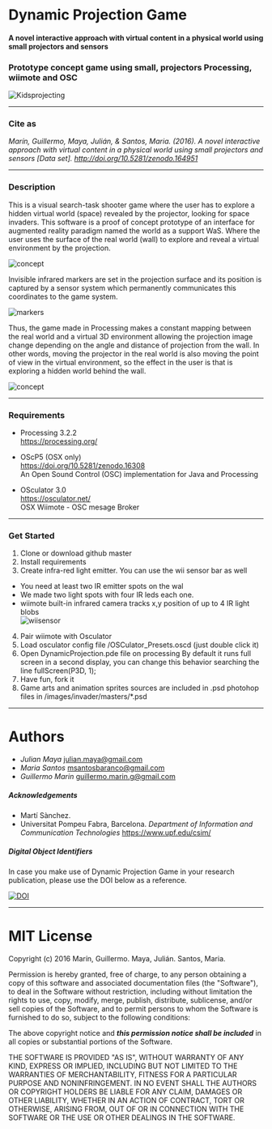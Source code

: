 # Dynamic Projection Game

#### A novel interactive approach with virtual content in a physical world using small projectors and sensors
### Prototype concept game using small, projectors Processing, wiimote and OSC
![Kidsprojecting](https://github.com/mayait/Dynamic-Projection-Game-Processing/blob/master/images/readme/childs_projecting.png)
- - - -

### Cite as

_Marín, Guillermo, Maya, Julián, & Santos, Maria. (2016). A novel interactive approach with virtual content in a physical world using small projectors and sensors [Data set]. http://doi.org/10.5281/zenodo.164951_

- - - -  

###  Description

This is a visual search-task shooter game where the user has to explore a hidden virtual world (space) revealed by the projector, looking for space invaders.
This software is a proof of concept prototype of an interface for augmented reality paradigm named the world as a support WaS. Where the user uses the surface of the real world (wall) to explore and reveal a virtual environment by the projection.

![concept](https://github.com/mayait/Dynamic-Projection-Game-Processing/blob/master/images/readme/game_concept.png)

Invisible infrared markers are set in the projection surface and its position is captured by a sensor system which permanently communicates this coordinates to the game system. 

![markers](https://github.com/mayait/Dynamic-Projection-Game-Processing/blob/master/images/readme/markers.png)

Thus, the game made in Processing makes a constant mapping between the real world and a virtual 3D environment allowing the projection image change depending on the angle and distance of projection from the wall. In other words, moving the projector in the real world is also moving the point of view in the virtual environment, so the effect in the user is that is exploring a hidden world behind the wall. 

![concept](https://github.com/mayait/Dynamic-Projection-Game-Processing/blob/master/images/readme/game_schema.png)

- - - -  

###  Requirements

* Processing 3.2.2 		
  https://processing.org/	
  			
* OScP5 (OSX only) 				
  https://doi.org/10.5281/zenodo.16308		
  An Open Sound Control (OSC) implementation for Java and Processing
  
* OSculator 3.0			
  https://osculator.net/						
  OSX Wiimote - OSC mesage Broker

- - - -  

###  Get Started

1. Clone or download github master
2. Install requirements
3. Create infra-red light emitter. You can use the wii sensor bar as well
  * You need at least two IR emitter spots on the wal
  * We made two light spots with four IR leds each one.
  * wiimote built-in infrared camera tracks x,y position of up to 4 IR light blobs  
  ![wiisensor](https://github.com/mayait/Dynamic-Projection-Game-Processing/blob/master/images/readme/wiisensor.png)
4. Pair wiimote with Osculator
5. Load osculator config file /OSCulator_Presets.oscd (just double click it)
6. Open DynamicProjection.pde file on processing
 By default it runs full screen in a second display, you can change this behavior searching the line fullScreen(P3D, 1);
7. Have fun, fork it
8. Game arts and animation sprites sources are included in .psd photohop files in /images/invader/masters/*.psd

- - - -  

#  Authors

* _Julian Maya_ julian.maya@gmail.com
* _Maria Santos_ msantosbaranco@gmail.com 
* _Guillermo Marin_ guillermo.marin.g@gmail.com  

##### Acknowledgements

* Martí Sànchez.
* Universitat Pompeu Fabra, Barcelona. _Department of Information and Communication Technologies_ https://www.upf.edu/csim/

##### Digital Object Identifiers

In case you make use of Dynamic Projection Game in your research publication, please use the DOI below as a reference.

[![DOI](https://zenodo.org/badge/DOI/10.5281/zenodo.164951.svg)](https://doi.org/10.5281/zenodo.164951)

- - - -  

# MIT License

Copyright (c) 2016 Marín, Guillermo. Maya, Julián. Santos, Maria. 

Permission is hereby granted, free of charge, to any person obtaining a copy
of this software and associated documentation files (the "Software"), to deal
in the Software without restriction, including without limitation the rights
to use, copy, modify, merge, publish, distribute, sublicense, and/or sell
copies of the Software, and to permit persons to whom the Software is
furnished to do so, subject to the following conditions:

The above copyright notice and ***this permission notice shall be included*** in all
copies or substantial portions of the Software.

THE SOFTWARE IS PROVIDED "AS IS", WITHOUT WARRANTY OF ANY KIND, EXPRESS OR
IMPLIED, INCLUDING BUT NOT LIMITED TO THE WARRANTIES OF MERCHANTABILITY,
FITNESS FOR A PARTICULAR PURPOSE AND NONINFRINGEMENT. IN NO EVENT SHALL THE
AUTHORS OR COPYRIGHT HOLDERS BE LIABLE FOR ANY CLAIM, DAMAGES OR OTHER
LIABILITY, WHETHER IN AN ACTION OF CONTRACT, TORT OR OTHERWISE, ARISING FROM,
OUT OF OR IN CONNECTION WITH THE SOFTWARE OR THE USE OR OTHER DEALINGS IN THE
SOFTWARE.
